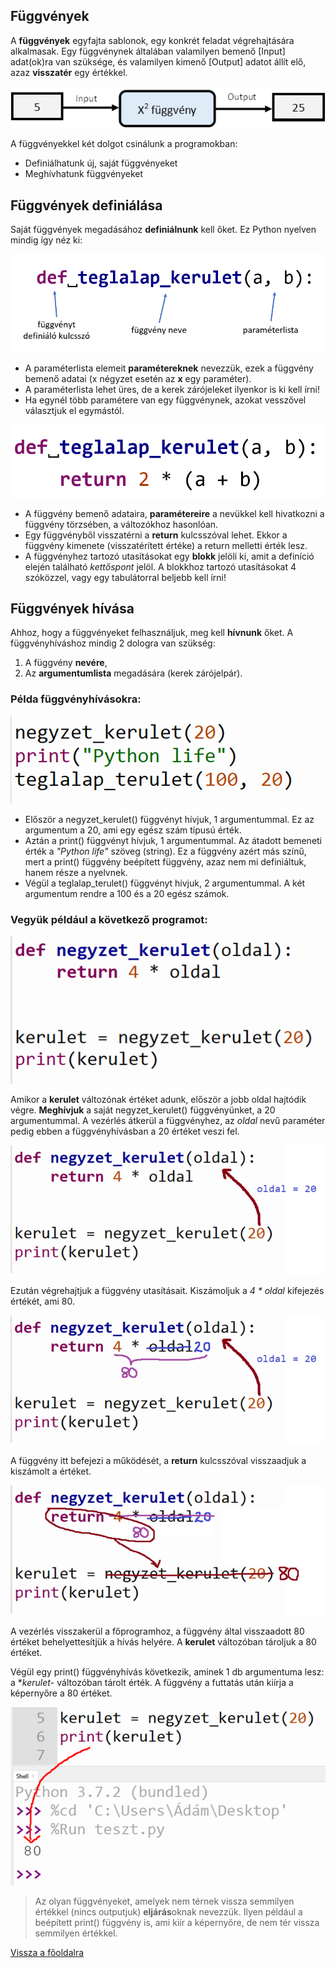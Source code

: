 ## Függvények


A **függvények** egyfajta sablonok, egy konkrét feladat végrehajtására alkalmasak. Egy függvénynek általában valamilyen bemenő [Input] adat(ok)ra van szüksége, és valamilyen kimenő [Output] adatot állít elő, azaz **visszatér** egy értékkel.

![x négyzet függvény](x_negyzet_fuggveny.png "x négyzet függvény")

A függvényekkel két dolgot csinálunk a programokban:
- Definiálhatunk új, saját függvényeket
- Meghívhatunk függvényeket

## Függvények definiálása

Saját függvények megadásához **definiálnunk** kell őket. Ez Python nyelven mindig így néz ki:

![Függvény definiálása](fuggveny_definialasa.png "Függvény definiálása")

- A paraméterlista elemeit **paramétereknek** nevezzük, ezek a függvény bemenő adatai (x négyzet esetén az **x** egy paraméter). 
- A paraméterlista lehet üres, de a kerek zárójeleket ilyenkor is ki kell írni!
- Ha egynél több paramétere van egy függvénynek, azokat vesszővel választjuk el egymástól.

![Téglalap kerület függvény](teglalap_kerulet_fuggveny.png "Téglalap kerület függvény")

- A függvény bemenő adataira, **paramétereire** a nevükkel kell hivatkozni a függvény törzsében, a változókhoz hasonlóan.
- Egy függvényből visszatérni a **return** kulcsszóval lehet. Ekkor a függvény kimenete (visszatérített értéke) a return melletti érték lesz.
- A függvényhez tartozó utasításokat egy **blokk** jelöli ki, amit a definíció elején található *kettőspont* jelöl. A blokkhoz tartozó utasításokat 4 szóközzel, vagy egy tabulátorral beljebb kell írni!

## Függvények hívása

Ahhoz, hogy a függvényeket felhasználjuk, meg kell **hívnunk** őket. A függvényhíváshoz mindig 2 dologra van szükség:
1. A függvény **nevére**,
2. Az **argumentumlista** megadására (kerek zárójelpár).

### Példa függvényhívásokra:

![Függvényhívások](fuggvenyhivasok.png "Függvényhívások")

- Először a negyzet_kerulet() függvényt hívjuk, 1 argumentummal. Ez az argumentum a 20, ami egy egész szám típusú érték.
- Aztán a print() függvényt hívjuk, 1 argumentummal. Az átadott bemeneti érték a *"Python life"* szöveg (string). Ez a függvény azért más színű, mert a print() függvény beépített függvény, azaz nem mi definiáltuk, hanem része a nyelvnek.
- Végül a teglalap_terulet() függvényt hívjuk, 2 argumentummal. A két argumentum rendre a 100 és a 20 egész számok.

### Vegyük például a következő programot:

![Négyzet kerület 1](negyzet_kerulet_01.png "Négyzet kerület 1")

Amikor a **kerulet** változónak értéket adunk, először a jobb oldal hajtódik végre. **Meghívjuk** a saját negyzet_kerulet() függvényünket, a 20 argumentummal. A vezérlés átkerül a függvényhez, az *oldal* nevű paraméter pedig ebben a függvényhívásban a 20 értéket veszi fel.

![Négyzet kerület 2](negyzet_kerulet_02.png "Négyzet kerület 2")

Ezután végrehajtjuk a függvény utasításait. Kiszámoljuk a
*4 * oldal* kifejezés értékét, ami 80.

![Négyzet kerület 3](negyzet_kerulet_03.png "Négyzet kerület 3")

A függvény itt befejezi a működését, a  **return** kulcsszóval visszaadjuk a kiszámolt a értéket.

![Négyzet kerület 4](negyzet_kerulet_04.png "Négyzet kerület 4")

A vezérlés visszakerül a főprogramhoz, a függvény által visszaadott 80 értéket behelyettesítjük a hívás helyére. A **kerulet** változóban tároljuk a 80 értéket.

Végül egy print() függvényhívás következik, aminek 1 db argumentuma lesz: a **kerulet*- változóban tárolt érték. A függvény a futtatás után kiírja a képernyőre a 80 értéket.

![Négyzet kerület 5](negyzet_kerulet_05.png "Négyzet kerület 5")

> Az olyan függvényeket, amelyek nem térnek vissza semmilyen értékkel (nincs outputjuk) **eljárás**oknak nevezzük. Ilyen például a beépített print() függvény is, ami kiír a képernyőre, de nem tér vissza
 semmilyen értékkel.


[Vissza a főoldalra](../README.md)